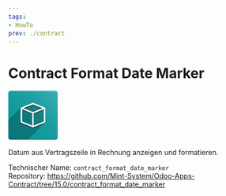 ```yaml
---
tags:
- HowTo
prev: ./contract
---
```

# Contract Format Date Marker
![icon_oms_box](assets/icon_oms_box.png)

Datum aus Vertragszeile in Rechnung anzeigen und formatieren.

Technischer Name: `contract_format_date_marker`\
Repository: <https://github.com/Mint-System/Odoo-Apps-Contract/tree/15.0/contract_format_date_marker>


